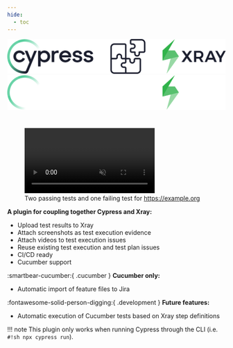 ```yaml
---
hide:
  - toc
---
```


![plugin header](assets/images/headerDark.svg#only-light)
![plugin header](assets/images/headerLight.svg#only-dark)

<h1><!-- no title, the image is title enough --></h1>

<figure markdown>
   <video controls autoplay muted>
     <source src="assets/videos/showcase.mp4" type="video/mp4">
     Your browser does not support the video tag.
   </video>
  <figcaption>Two passing tests and one failing test for <a href="https://example.org">https://example.org</a></figcaption>
</figure>

**A plugin for coupling together Cypress and Xray:**

- Upload test results to Xray
- Attach screenshots as test execution evidence
- Attach videos to test execution issues
- Reuse existing test execution and test plan issues
- CI/CD ready
- Cucumber support

:smartbear-cucumber:{ .cucumber } <span class="cucumber"><b>Cucumber only:</b></span>

- Automatic import of feature files to Jira

:fontawesome-solid-person-digging:{ .development } <span class="development"><b>Future features:</b></span>

- Automatic execution of Cucumber tests based on Xray step definitions

!!! note
    This plugin only works when running Cypress through the CLI (i.e. `#!sh npx cypress run`).
